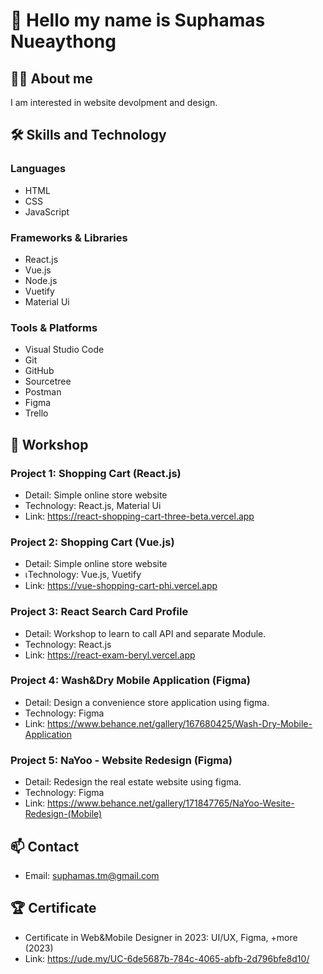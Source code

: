 # 👋 Hello my name is Suphamas Nueaythong

## 👨‍💻 About me
I am interested in website devolpment and design.

## 🛠 Skills and Technology
### Languages
- HTML
- CSS
- JavaScript

### Frameworks & Libraries
- React.js
- Vue.js
- Node.js
- Vuetify
- Material Ui  

### Tools & Platforms
- Visual Studio Code
- Git
- GitHub
- Sourcetree
- Postman 
- Figma
- Trello

## 🚀 Workshop
### Project 1: Shopping Cart (React.js)
- Detail: Simple online store website
- Technology: React.js, Material Ui
- Link: https://react-shopping-cart-three-beta.vercel.app

### Project 2: Shopping Cart (Vue.js)
- Detail: Simple online store website
- เTechnology: Vue.js, Vuetify
- Link: https://vue-shopping-cart-phi.vercel.app

### Project 3: React Search Card Profile
- Detail: Workshop to learn to call API and separate Module.
- Technology: React.js
- Link: https://react-exam-beryl.vercel.app

### Project 4: Wash&Dry Mobile Application (Figma)
- Detail: Design a convenience store application using figma.
- Technology: Figma
- Link: https://www.behance.net/gallery/167680425/Wash-Dry-Mobile-Application

### Project 5: NaYoo - Website Redesign (Figma)
- Detail: Redesign the real estate website using figma.
- Technology: Figma
- Link: https://www.behance.net/gallery/171847765/NaYoo-Wesite-Redesign-(Mobile)

## 📫 Contact
- Email: suphamas.tm@gmail.com

## 🏆 Certificate
- Certificate in Web&Mobile Designer in 2023: UI/UX, Figma, +more (2023)
- Link: https://ude.my/UC-6de5687b-784c-4065-abfb-2d796bfe8d10/
